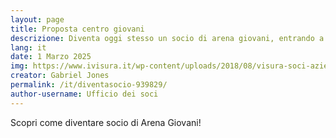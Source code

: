 ```yaml
---
layout: page
title: Proposta centro giovani
descrizione: Diventa oggi stesso un socio di arena giovani, entrando a far parte del dipartimento direttivo o parte dell'ufficio dei soci!
lang: it
date: 1 Marzo 2025
img: https://www.ivisura.it/wp-content/uploads/2018/08/visura-soci-azienda.jpg
creator: Gabriel Jones
permalink: /it/diventasocio-939829/
author-username: Ufficio dei soci
---
```


Scopri come diventare socio di Arena Giovani!
